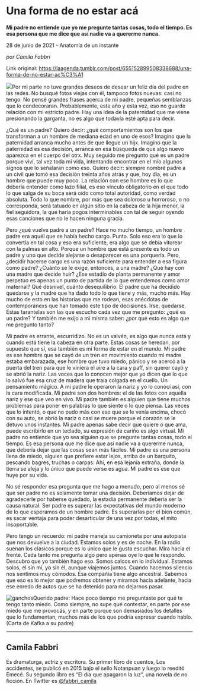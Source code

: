 # Una forma de no estar acá

**Mi padre no entiende que yo me pregunte tantas cosas, todo el tiempo. Es esa persona que me dice que así nadie va a quererme nunca.**

28 de junio de 2021 - Anatomía de un instante

_por Camila Fabbri_

Link original: https://laagenda.tumblr.com/post/655152899508338688/una-forma-de-no-estar-ac%C3%A1

![](https://64.media.tumblr.com/eb2bdd723b6653a6e3948a7a888c7a97/b793418e3ed0d7b7-df/s500x750/0fa0782ad08be6ef7dffd1254b064cab2fe8fe1f.jpg)Por mi parte no tuve grandes deseos de desear un feliz día del padre en las redes. No busqué fotos viejas con él, tampoco fotos nuevas: casi no tengo. No pensé grandes frases acerca de mi padre, pequeñas semblanzas que lo condecoraran. Probablemente, este año y esta vez, eso no guarde relación con mi estricto padre. Hay una idea de la paternidad que me viene presionando la garganta, no es algo que todavía esté apta para decir.

¿Qué es un padre? Quiero decir: ¿qué comportamientos son los que transforman a un hombre de mediana edad en uno de esos? Imagino que la paternidad arranca mucho antes de que llegue un hijx. Imagino que la paternidad es esa decisión, arranca en esa búsqueda de que algo nuevo aparezca en el cuerpo del otrx. Muy seguido me pregunto qué es un padre porque viví, tal vez toda mi vida, intentando encontrar en el mío algunos signos que lo señalaran como eso. Quiero decir: siempre nombré padre a un civil que tomó esa decisión treinta años atrás y que, hoy día, es un hombre que puede muy poco. La relación con ese hombre es lo que debería entender como lazo filial, es ese vínculo obligatorio en el que todo lo que salga de su boca será oído como total autoridad, como verdad absoluta. Todo lo que nombre, por más que sea doloroso u horroroso, o no corresponda, será tatuado en algún sitio en la cabeza de la hija menor, la fiel seguidora, la que haría pogos interminables con tal de seguir oyendo esas canciones que no le hacen ninguna gracia. 

Pero ¿qué vuelve padre a un padre? Hace no mucho tiempo, un hombre padre era aquél que se había hecho cargo. Punto. Solo eso era lo que lo convertía en tal cosa y eso era suficiente, era algo que se debía vitorear con la palmas en alto. Porque un hombre que está presente es todo un padre y uno que decide alejarse o desaparecer es una porquería. Pero, ¿decidir hacerse cargo es una razón suficiente para entender a esa figura como padre?  ¿Cuánto se le exige, entonces, a una madre? ¿Qué hay con una madre que decide huir? ¿Ese estadío de planta permanente y amor perpetuo es apenas un punto de partida de lo que entendemos como amor maternal? Qué desnivel, cuánto desequilibrio. El padre que ha decidido quedarse y la madre que ha dado todo lo que tiene y más, mucho más. Hay mucho de esto en las historias que me rodean, esas anécdotas de contemporánexs que han tomado este tipo de decisiones. Irse, quedarse. Estas tarantelas son las que escucho cada vez que me pregunto: ¿qué es un padre? Y también me exijo a mí misma saber: ¿por qué esto es algo que me pregunto tanto?

Mi padre es errante, escurridizo. No es un vaivén, es algo que nunca está y cuando está tiene la cabeza en otra parte. Estas cosas se heredan, por supuesto que sí, esa también es mi forma de estar en el mundo. Mi padre es ese hombre que se cayó de un tren en movimiento cuando mi madre estaba embarazada, ese hombre que tuvo miedo, pánico y se acercó a la puerta del tren para que le viniera el aire a la cara y paff, sin querer cayó y se abrió la nariz. Las voces que lo conocen mejor que yo dicen que lo que lo salvó fue esa cruz de madera que traía colgada en el cuello. Un pensamiento mágico. A mi padre le operaron la nariz y yo lo conocí así, con la cara modificada. Mi padre son dos hombres: el de las fotos con aquella nariz y ese que veo en vivo. Mi padre también es alguien que tiene muchos problemas para poner en palabras lo que siente o lo que piensa. Las veces que lo intentó, o que no pudo más con eso que se le venía encima, chocó con su auto, se abrió la nariz o casi se muere porque el corazón se le detuvo unos instantes. Mi padre apenas sabe decir que quiere o que ama, puede escribirlo en un teclado, su expresión de cariño es algo virtual. Mi padre no entiende que yo sea alguien que se pregunte tantas cosas, todo el tiempo. Es esa persona que me dice que así nadie va a quererme nunca, que debería dejar que las cosas sean más fáciles. Mi padre es una persona llena de miedo, alguien que prefiere estar lejos, arriba de un barquito, pescando bagres, truchas o carpas. Ahí, en esa lejanía extraña, donde la tierra se aleja y lo único que puede verse es agua. Mi padre es ese que huye por su vida.

No sé responder esa pregunta que me hago a menudo, pero al menos sé que ser padre no es solamente tomar una decisión. Deberíamos dejar de agradecerle por haberse quedado, la estadía permanente debería ser la causa natural. Ser padre es superar las expectativas del mundo moderno de lo que esperamos de un hombre padre. Es superarlas por el bien común, es sacar ventaja para poder desarticular de una vez por todas, el mito insoportable.

Pero tengo un recuerdo: mi padre maneja su camioneta por una autopista que nos devuelve a la ciudad. Estamos solos y es de noche. En la radio suenan los clásicos porque es lo único que le gusta escuchar. Mira hacia el frente. Cada tanto me pregunta algo pero apenas oye lo que le respondo. Descubro que yo también hago eso. Somos calcos en lo individual. Estamos solos, él sin mí, yo sin él, aunque viajemos juntos. Cuando hacemos silencio nos sentimos muy cómodos. Esa compañía tiene algo ancestral. Sabemos que eso es lo mejor que podremos obtener y miramos hacia adelante, hacia ese enredo de autos que se ha detenido para no dejarnos pasar. 

![ganchos](https://64.media.tumblr.com/4e404609a8a97399ff2e4512ad011465/b793418e3ed0d7b7-53/s540x810/be643c5587ca3d877db6fb96a9bbd78c41084d55.jpg)Querido padre:
Hace poco tiempo me preguntaste por qué te tengo tanto miedo. Como siempre, no supe qué contestar, en parte por ese miedo que me provocás, y en parte porque son demasiados los detalles que lo fundamentan, muchos más de los que podría expresar cuando hablo. (Carta de Kafka a su padre)

---

Camila Fabbri
-------------

 Es dramaturga, actriz y escritora. Su primer libro de cuentos, Los accidentes, se publicó en 2015 bajo el sello Notanpuan y luego lo reeditó Emecé. Su segundo libro es “El día que apagaron la luz”, una novela de no ficción. En Twitter es [@fabbri\_camila](https://twitter.com/fabbri_camila) 

